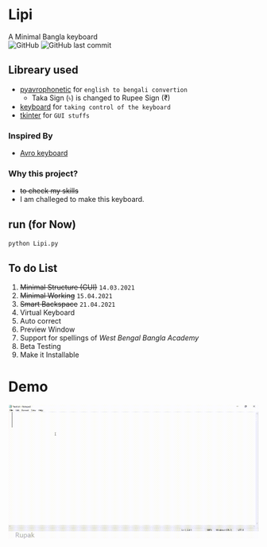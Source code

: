 # Lipi
A Minimal Bangla keyboard <br>
![GitHub](https://img.shields.io/github/license/rpkc/Lipi)
![GitHub last commit](https://img.shields.io/github/last-commit/rpkc/Lipi?style=plastic)

## Libreary used
* [pyavrophonetic](https://github.com/TrendBreaker/pyAvroPhonetic) for `english to bengali convertion` 
   * Taka Sign (৳) is changed to Rupee Sign (₹)
* [keyboard](https://github.com/boppreh/keyboard) for `taking control of the keyboard`
* [tkinter](https://wiki.python.org/moin/TkInter) for `GUI stuffs`

### Inspired By 
* [Avro keyboard](https://www.omicronlab.com/avro-keyboard.html)

### Why this project?
* <strike>to check my skills</strike>
* I am challeged to make this keyboard.

## run (for Now)
```console
python Lipi.py
```


## To do List
1. <strike>Minimal Structure (GUI)</strike> `14.03.2021`
2. <strike>Minimal Working</strike> `15.04.2021`
3. <strike>Smart Backspace</strike> `21.04.2021`
4. Virtual Keyboard
5. Auto correct
6. Preview Window
7. Support for spellings of _West Bengal Bangla Academy_
8. Beta Testing
9. Make it  Installable
# Demo
<img src="image/demo.gif" width="540" height="270" />
